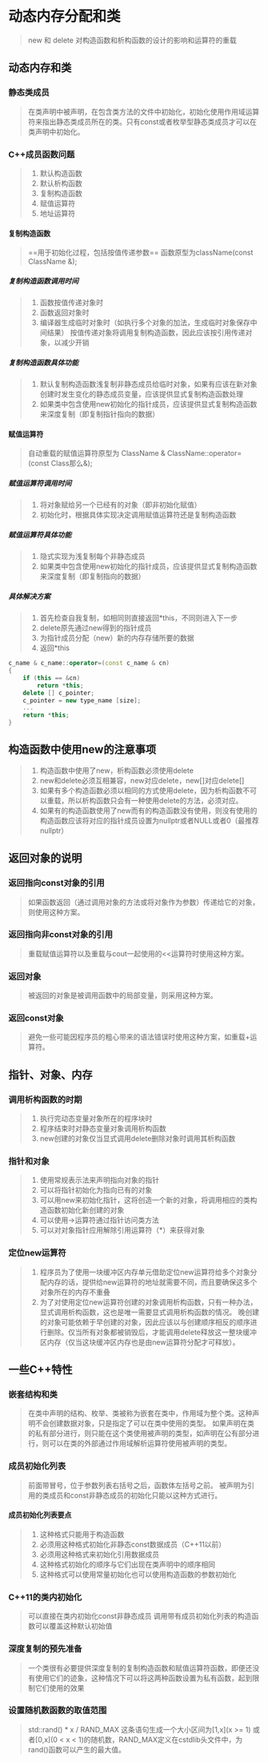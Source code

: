 # 动态内存分配和类
>
> new 和 delete 对构造函数和析构函数的设计的影响和运算符的重载
>
## 动态内存和类

### 静态类成员
>
> 在类声明中被声明，在包含类方法的文件中初始化，初始化使用作用域运算符来指出静态类成员所在的类。只有const或者枚举型静态类成员才可以在类声明中初始化。
>
### C++成员函数问题
>
>1. 默认构造函数
>2. 默认析构函数
>3. 复制构造函数
>4. 赋值运算符
>5. 地址运算符
>
#### 复制构造函数
>
>==用于初始化过程，包括按值传递参数==
>函数原型为className(const ClassName &);
>
##### 复制构造函数调用时间
>
>1. 函数按值传递对象时
>2. 函数返回对象时
>3. 编译器生成临时对象时（如执行多个对象的加法，生成临时对象保存中间结果）
>按值传递对象将调用复制构造函数，因此应该按引用传递对象，以减少开销
>
##### 复制构造函数具体功能
>
>1. 默认复制构造函数浅复制非静态成员给临时对象，如果有应该在新对象创建时发生变化的静态成员变量，应该提供显式复制构造函数处理
>2. 如果类中包含使用new初始化的指针成员，应该提供显式复制构造函数来深度复制（即复制指针指向的数据）
>
#### 赋值运算符
>
>自动重载的赋值运算符原型为 ClassName & ClassName::operator=(const Class那么&);
>
##### 赋值运算符调用时间
>
>1. 将对象赋给另一个已经有的对象（即非初始化赋值）
>2. 初始化时，根据具体实现决定调用赋值运算符还是复制构造函数
>
##### 赋值运算符具体功能
>
>1. 隐式实现为浅复制每个非静态成员
>2. 如果类中包含使用new初始化的指针成员，应该提供显式复制构造函数来深度复制（即复制指向的数据）
>
##### 具体解决方案
>
>1. 首先检查自我复制，如相同则直接返回*this，不同则进入下一步
>2. delete原先通过new得到的指针成员
>3. 为指针成员分配（new）新的内存存储所要的数据
>4. 返回*this
>
```cpp
c_name & c_name::operator=(const c_name & cn)
{
    if (this == &cn)
        return *this;
    delete [] c_pointer;
    c_pointer = new type_name [size];
    ...
    return *this;
} 
```

## 构造函数中使用new的注意事项
>
>1. 构造函数中使用了new，析构函数必须使用delete
>2. new和delete必须互相兼容，new对应delete，new[]对应delete[]
>3. 如果有多个构造函数必须以相同的方式使用delete，因为析构函数不可以重载，所以析构函数只会有一种使用delete的方法，必须对应。
>4. 如果有的构造函数使用了new而有的构造函数没有使用，则没有使用的构造函数应该将对应的指针成员设置为nullptr或者NULL或者0（最推荐nullptr）
>
## 返回对象的说明

### 返回指向const对象的引用
>
>如果函数返回（通过调用对象的方法或将对象作为参数）传递给它的对象，则使用这种方案。
>
### 返回指向非const对象的引用

>重载赋值运算符以及重载与cout一起使用的<<运算符时使用这种方案。

### 返回对象

> 被返回的对象是被调用函数中的局部变量，则采用这种方案。

### 返回const对象

> 避免一些可能因程序员的粗心带来的语法错误时使用这种方案，如重载+运算符。

## 指针、对象、内存

### 调用析构函数的时期

> 1. 执行完动态变量对象所在的程序块时
> 2. 程序结束时对静态变量对象调用析构函数
> 3. new创建的对象仅当显式调用delete删除对象时调用其析构函数

### 指针和对象

> 1. 使用常规表示法来声明指向对象的指针
> 2. 可以将指针初始化为指向已有的对象
> 3. 可以用new来初始化指针，这将创造一个新的对象，将调用相应的类构造函数初始化新创建的对象
> 4. 可以使用->运算符通过指针访问类方法
> 5. 可以对对象指针应用解除引用运算符（*）来获得对象

### 定位new运算符

> 1. 程序员为了使用一块缓冲区内存单元借助定位new运算符给多个对象分配内存的话，提供给new运算符的地址就需要不同，而且要确保这多个对象所在的内存不重叠
> 2. 为了对使用定位new运算符创建的对象调用析构函数，只有一种办法，显式调用析构函数，这也是唯一需要显式调用析构函数的情况。
> 晚创建的对象可能依赖于早创建的对象，因此应该以与创建顺序相反的顺序进行删除。仅当所有对象都被销毁后，才能调用delete释放这一整块缓冲区内存（仅当这块缓冲区内存也是由new运算符分配才可释放）。

## 一些C++特性

### 嵌套结构和类

> 在类中声明的结构、枚举、类被称为嵌套在类中，作用域为整个类。这种声明不会创建数据对象，只是指定了可以在类中使用的类型。
> 如果声明在类的私有部分进行，则只能在这个类使用被声明的类型，如声明在公有部分进行，则可以在类的外部通过作用域解析运算符使用被声明的类型。

### 成员初始化列表

> 前面带冒号，位于参数列表右括号之后，函数体左括号之前。
> 被声明为引用的类成员和const非静态成员的初始化只能以这种方式进行。

#### 成员初始化列表要点

> 1. 这种格式只能用于构造函数
> 2. 必须用这种格式初始化非静态const数据成员（C++11以前）
> 3. 必须用这种格式来初始化引用数据成员
> 4. 这种格式初始化的顺序与它们出现在类声明中的顺序相同
> 5. 这种格式可以使用常量初始化也可以使用构造函数的参数初始化

### C++11的类内初始化

> 可以直接在类内初始化const非静态成员
> 调用带有成员初始化列表的构造函数可以覆盖这种默认初始值

### 深度复制的预先准备

> 一个类很有必要提供深度复制的复制构造函数和赋值运算符函数，即便还没有使用它们的迹象，这种情况下可以将这两种函数设置为私有函数，起到限制它们使用的效果

### 设置随机数函数的取值范围

> std::rand() * x / RAND_MAX 这条语句生成一个大小区间为[1,x](x >= 1) 或者[0,x](0 < x < 1)的随机数，RAND_MAX定义在cstdlib头文件中，为rand()函数可以产生的最大值。
